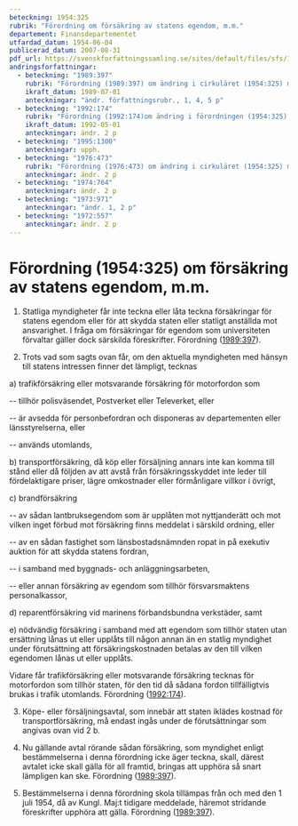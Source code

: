 ```yaml
---
beteckning: 1954:325
rubrik: "Förordning om försäkring av statens egendom, m.m."
departement: Finansdepartementet
utfardad_datum: 1954-06-04
publicerad_datum: 2007-08-31
pdf_url: https://svenskforfattningssamling.se/sites/default/files/sfs/1954-06/SFS1954-325.pdf
andringsforfattningar:
  - beteckning: "1989:397"
    rubrik: "Förordning (1989:397) om ändring i cirkuläret (1954:325) med föreskrifter rörande försäkring av staten tillhörig egendom, m.m."
    ikraft_datum: 1989-07-01
    anteckningar: "ändr. författningsrubr., 1, 4, 5 p"
  - beteckning: "1992:174"
    rubrik: "Förordning (1992:174)om ändring i förordningen (1954:325) med föreskrifter rörande försäkring av staten tillhörig egendom, m.m."
    ikraft_datum: 1992-05-01
    anteckningar: ändr. 2 p
  - beteckning: "1995:1300"
    anteckningar: upph.
  - beteckning: "1976:473"
    rubrik: "Förordning (1976:473) om ändring i cirkuläret (1954:325) med föreskrifter rörande försäkring av staten tillhörig egendom, m.m."
    anteckningar: ändr. 2 p
  - beteckning: "1974:764"
    anteckningar: ändr. 2 p
  - beteckning: "1973:971"
    anteckningar: "ändr. 1, 2 p"
  - beteckning: "1972:557"
    anteckningar: ändr. 2 p
---
```


# Förordning (1954:325) om försäkring av statens egendom, m.m.

1. Statliga myndigheter får inte teckna eller låta teckna försäkringar för statens egendom eller för att skydda staten eller statligt anställda mot ansvarighet. I fråga om försäkringar för egendom som universiteten förvaltar gäller dock särskilda föreskrifter. Förordning ([1989:397](https://selex.se/eli/sfs/1989/397)).

2. Trots vad som sagts ovan får, om den aktuella myndigheten med hänsyn till statens intressen finner det lämpligt, tecknas

a) trafikförsäkring eller motsvarande försäkring för motorfordon som

-- tillhör polisväsendet, Postverket eller Televerket, eller

-- är avsedda för personbefordran och disponeras av departementen eller länsstyrelserna, eller

-- används utomlands,

b) transportförsäkring, då köp eller försäljning annars inte kan komma till stånd eller då följden av att avstå från försäkringsskyddet inte leder till fördelaktigare priser, lägre omkostnader eller förmånligare villkor i övrigt,

c) brandförsäkring

-- av sådan lantbruksegendom som är upplåten mot nyttjanderätt och mot vilken inget förbud mot försäkring finns meddelat i särskild ordning, eller

-- av en sådan fastighet som länsbostadsnämnden ropat in på exekutiv auktion för att skydda statens fordran,

-- i samband med byggnads- och anläggningsarbeten,

-- eller annan försäkring av egendom som tillhör försvarsmaktens personalkassor,

d) reparentförsäkring vid marinens förbandsbundna verkstäder, samt

e) nödvändig försäkring i samband med att egendom som tillhör staten utan ersättning lånas ut eller upplåts till någon annan än en statlig myndighet under förutsättning att försäkringskostnaden betalas av den till vilken egendomen lånas ut eller upplåts.

Vidare får trafikförsäkring eller motsvarande försäkring tecknas för motorfordon som tillhör staten, för den tid då sådana fordon tillfälligtvis brukas i trafik utomlands. Förordning ([1992:174](https://selex.se/eli/sfs/1992/174)).

3. Köpe- eller försäljningsavtal, som innebär att staten iklädes kostnad för transportförsäkring, må endast ingås under de förutsättningar som angivas ovan vid 2 b.

4. Nu gällande avtal rörande sådan försäkring, som myndighet enligt bestämmelserna i denna förordning icke äger teckna, skall, därest avtalet icke skall gälla för all framtid, bringas att upphöra så snart lämpligen kan ske. Förordning ([1989:397](https://selex.se/eli/sfs/1989/397)).

5. Bestämmelserna i denna förordning skola tillämpas från och med den 1 juli 1954, då av Kungl. Maj:t tidigare meddelade, häremot stridande föreskrifter upphöra att gälla. Förordning ([1989:397](https://selex.se/eli/sfs/1989/397)).